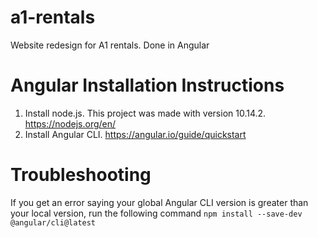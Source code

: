 # a1-rentals
Website redesign for A1 rentals. Done in Angular



# Angular Installation Instructions
1. Install node.js. This project was made with version 10.14.2. https://nodejs.org/en/
2. Install Angular CLI. https://angular.io/guide/quickstart


# Troubleshooting
If you get an error saying your global Angular CLI version is greater than your local version, run
the following command ```npm install --save-dev @angular/cli@latest```
